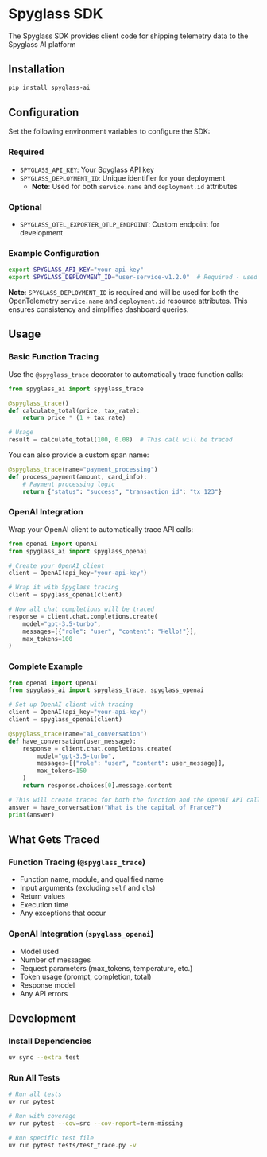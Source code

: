 # Spyglass SDK
The Spyglass SDK provides client code for shipping telemetry data to the Spyglass AI platform

## Installation
```bash
pip install spyglass-ai
```

## Configuration

Set the following environment variables to configure the SDK:

### Required
- `SPYGLASS_API_KEY`: Your Spyglass API key
- `SPYGLASS_DEPLOYMENT_ID`: Unique identifier for your deployment
  - **Note**: Used for both `service.name` and `deployment.id` attributes

### Optional
- `SPYGLASS_OTEL_EXPORTER_OTLP_ENDPOINT`: Custom endpoint for development

### Example Configuration
```bash
export SPYGLASS_API_KEY="your-api-key"
export SPYGLASS_DEPLOYMENT_ID="user-service-v1.2.0"  # Required - used for both service.name and deployment.id
```

**Note**: `SPYGLASS_DEPLOYMENT_ID` is required and will be used for both the OpenTelemetry `service.name` and `deployment.id` resource attributes. This ensures consistency and simplifies dashboard queries.

## Usage

### Basic Function Tracing

Use the `@spyglass_trace` decorator to automatically trace function calls:

```python
from spyglass_ai import spyglass_trace

@spyglass_trace()
def calculate_total(price, tax_rate):
    return price * (1 + tax_rate)

# Usage
result = calculate_total(100, 0.08)  # This call will be traced
```

You can also provide a custom span name:

```python
@spyglass_trace(name="payment_processing")
def process_payment(amount, card_info):
    # Payment processing logic
    return {"status": "success", "transaction_id": "tx_123"}
```

### OpenAI Integration

Wrap your OpenAI client to automatically trace API calls:

```python
from openai import OpenAI
from spyglass_ai import spyglass_openai

# Create your OpenAI client
client = OpenAI(api_key="your-api-key")

# Wrap it with Spyglass tracing
client = spyglass_openai(client)

# Now all chat completions will be traced
response = client.chat.completions.create(
    model="gpt-3.5-turbo",
    messages=[{"role": "user", "content": "Hello!"}],
    max_tokens=100
)
```

### Complete Example

```python
from openai import OpenAI
from spyglass_ai import spyglass_trace, spyglass_openai

# Set up OpenAI client with tracing
client = OpenAI(api_key="your-api-key")
client = spyglass_openai(client)

@spyglass_trace(name="ai_conversation")
def have_conversation(user_message):
    response = client.chat.completions.create(
        model="gpt-3.5-turbo",
        messages=[{"role": "user", "content": user_message}],
        max_tokens=150
    )
    return response.choices[0].message.content

# This will create traces for both the function and the OpenAI API call
answer = have_conversation("What is the capital of France?")
print(answer)
```

## What Gets Traced

### Function Tracing (`@spyglass_trace`)
- Function name, module, and qualified name
- Input arguments (excluding `self` and `cls`)
- Return values
- Execution time
- Any exceptions that occur

### OpenAI Integration (`spyglass_openai`)
- Model used
- Number of messages
- Request parameters (max_tokens, temperature, etc.)
- Token usage (prompt, completion, total)
- Response model
- Any API errors

## Development
### Install Dependencies
```bash
uv sync --extra test
```

### Run All Tests
```bash
# Run all tests
uv run pytest

# Run with coverage
uv run pytest --cov=src --cov-report=term-missing

# Run specific test file
uv run pytest tests/test_trace.py -v
```